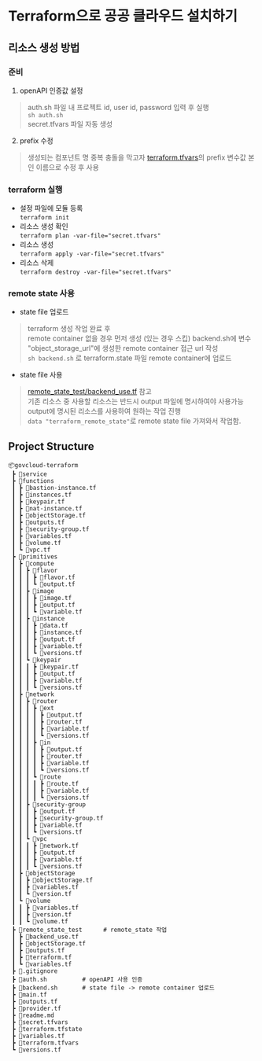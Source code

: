 # Terraform으로 공공 클라우드 설치하기
## 리소스 생성 방법
### 준비   
1. openAPI 인증값 설정
> auth.sh 파일 내 프로젝트 id, user id, password 입력 후 실행   
`` sh auth.sh ``   
> secret.tfvars 파일 자동 생성   
2. prefix 수정
> 생성되는 컴포넌트 명 중복 충돌을 막고자
> [terraform.tfvars](https://cbt-gitlab.gov.kakaoicloud.com/bell.coco/govcloud-terraform/-/blob/master/terraform.tfvars#L31)의 prefix 변수값 본인 이름으로 수정 후 사용    
### terraform 실행
- 설정 파일에 모듈 등록   
  ``terraform init ``
- 리소스 생성 확인    
  ``terraform plan -var-file="secret.tfvars"``
- 리소스 생성    
  ``terraform apply -var-file="secret.tfvars"``
- 리소스 삭제    
  ``terraform destroy -var-file="secret.tfvars"``
### remote state 사용
- state file 업로드
> terraform 생성 작업 완료 후    
> remote container 없을 경우 먼저 생성 (있는 경우 스킵)
> backend.sh에 변수 "object_storage_url"에 생성한 remote container 접근 url 작성   
> ``sh backend.sh`` 로 terraform.state 파일 remote container에 업로드   
- state file 사용   
> [remote_state_test/backend_use.tf](https://cbt-gitlab.gov.kakaoicloud.com/bell.coco/govcloud-terraform/-/blob/master/remote_state_test/backend_use.tf) 참고   
> 기존 리소스 중 사용할 리소스는 반드시 output 파일에 명시하여야 사용가능    
> output에 명시된 리소스를 사용하여 원하는 작업 진행   
> ``data "terraform_remote_state"``로 remote state file 가져와서 작업함.

## Project Structure
```
📦govcloud-terraform
 ┣ 📂service
 ┣ 📂functions
 ┃ ┣ 📜bastion-instance.tf
 ┃ ┣ 📜instances.tf
 ┃ ┣ 📜keypair.tf
 ┃ ┣ 📜nat-instance.tf
 ┃ ┣ 📜objectStorage.tf
 ┃ ┣ 📜outputs.tf
 ┃ ┣ 📜security-group.tf
 ┃ ┣ 📜variables.tf
 ┃ ┣ 📜volume.tf
 ┃ ┗ 📜vpc.tf
 ┣ 📂primitives
 ┃ ┣ 📂compute
 ┃ ┃ ┣ 📂flavor
 ┃ ┃ ┃ ┣ 📜flavor.tf
 ┃ ┃ ┃ ┗ 📜output.tf
 ┃ ┃ ┣ 📂image
 ┃ ┃ ┃ ┣ 📜image.tf
 ┃ ┃ ┃ ┣ 📜output.tf
 ┃ ┃ ┃ ┗ 📜variable.tf
 ┃ ┃ ┣ 📂instance
 ┃ ┃ ┃ ┣ 📜data.tf
 ┃ ┃ ┃ ┣ 📜instance.tf
 ┃ ┃ ┃ ┣ 📜output.tf
 ┃ ┃ ┃ ┣ 📜variable.tf
 ┃ ┃ ┃ ┗ 📜versions.tf
 ┃ ┃ ┗ 📂keypair
 ┃ ┃ ┃ ┣ 📜keypair.tf
 ┃ ┃ ┃ ┣ 📜output.tf
 ┃ ┃ ┃ ┣ 📜variable.tf
 ┃ ┃ ┃ ┗ 📜versions.tf
 ┃ ┣ 📂network
 ┃ ┃ ┣ 📂router
 ┃ ┃ ┃ ┣ 📂ext
 ┃ ┃ ┃ ┃ ┣ 📜output.tf
 ┃ ┃ ┃ ┃ ┣ 📜router.tf
 ┃ ┃ ┃ ┃ ┣ 📜variable.tf
 ┃ ┃ ┃ ┃ ┗ 📜versions.tf
 ┃ ┃ ┃ ┣ 📂in
 ┃ ┃ ┃ ┃ ┣ 📜output.tf
 ┃ ┃ ┃ ┃ ┣ 📜router.tf
 ┃ ┃ ┃ ┃ ┣ 📜variable.tf
 ┃ ┃ ┃ ┃ ┗ 📜versions.tf
 ┃ ┃ ┃ ┗ 📂route
 ┃ ┃ ┃ ┃ ┣ 📜route.tf
 ┃ ┃ ┃ ┃ ┣ 📜variable.tf
 ┃ ┃ ┃ ┃ ┗ 📜versions.tf
 ┃ ┃ ┣ 📂security-group
 ┃ ┃ ┃ ┣ 📜output.tf
 ┃ ┃ ┃ ┣ 📜security-group.tf
 ┃ ┃ ┃ ┣ 📜variable.tf
 ┃ ┃ ┃ ┗ 📜versions.tf
 ┃ ┃ ┗ 📂vpc
 ┃ ┃ ┃ ┣ 📜network.tf
 ┃ ┃ ┃ ┣ 📜output.tf
 ┃ ┃ ┃ ┣ 📜variable.tf
 ┃ ┃ ┃ ┗ 📜versions.tf
 ┃ ┣ 📂objectStorage
 ┃ ┃ ┣ 📜objectStorage.tf
 ┃ ┃ ┣ 📜variables.tf
 ┃ ┃ ┗ 📜version.tf
 ┃ ┗ 📂volume
 ┃ ┃ ┣ 📜variables.tf
 ┃ ┃ ┣ 📜version.tf
 ┃ ┃ ┗ 📜volume.tf
 ┣ 📂remote_state_test      # remote_state 작업
 ┃ ┣ 📜backend_use.tf
 ┃ ┣ 📜objectStorage.tf
 ┃ ┣ 📜outputs.tf
 ┃ ┣ 📜terraform.tf
 ┃ ┗ 📜variables.tf
 ┣ 📜.gitignore
 ┣ 📜auth.sh          # openAPI 사용 인증
 ┣ 📜backend.sh       # state file -> remote container 업로드
 ┣ 📜main.tf
 ┣ 📜outputs.tf
 ┣ 📜provider.tf
 ┣ 📜readme.md
 ┣ 📜secret.tfvars
 ┣ 📜terraform.tfstate
 ┣ 📜variables.tf
 ┣ 📜terraform.tfvars
 ┗ 📜versions.tf 
```